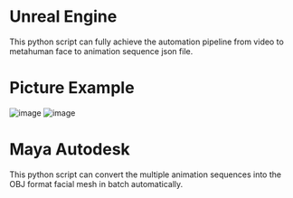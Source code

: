 # Unreal Engine
This python script can fully achieve the automation pipeline from video to metahuman face to animation sequence json file.
# Picture Example
![image](https://github.com/user-attachments/assets/bf9aa0da-4dd9-42b6-ba90-5903b09888fc)
![image](https://github.com/user-attachments/assets/83ec97c7-fdb9-418f-bcc3-7738786d7615)
# Maya Autodesk
This python script can convert the multiple animation sequences into the OBJ format facial mesh in batch automatically.
